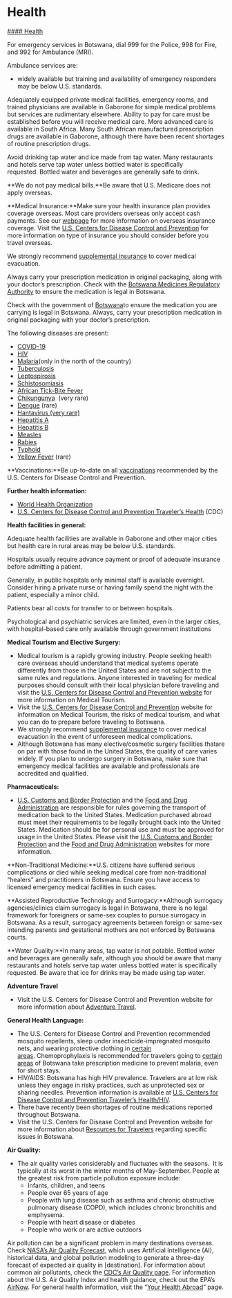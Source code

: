 # Health

[#### Health](javascript:void(0); "Health")

For emergency services in Botswana, dial 999 for the Police, 998 for Fire, and 992 for Ambulance (MRI).

Ambulance services are:

* widely available but training and availability of emergency responders may be below U.S. standards.

Adequately equipped private medical facilities, emergency rooms, and trained physicians are available in Gaborone for simple medical problems but services are rudimentary elsewhere. Ability to pay for care must be established before you will receive medical care. More advanced care is available in South Africa. Many South African manufactured prescription drugs are available in Gaborone, although there have been recent shortages of routine prescription drugs.

Avoid drinking tap water and ice made from tap water. Many restaurants and hotels serve tap water unless bottled water is specifically requested. Bottled water and beverages are generally safe to drink.

**We do not pay medical bills.**Be aware that U.S. Medicare does not apply overseas.

**Medical Insurance:**Make sure your health insurance plan provides coverage overseas. Most care providers overseas only accept cash payments. See our [webpage](https://travel.state.gov/content/travel/en/international-travel/before-you-go/your-health-abroad/Insurance_Coverage_Overseas.html) for more information on overseas insurance coverage. Visit the [U.S. Centers for Disease Control and Prevention](https://wwwnc.cdc.gov/travel/page/insurance) for more information on type of insurance you should consider before you travel overseas.

We strongly recommend [supplemental insurance](https://travel.state.gov/content/travel/en/international-travel/before-you-go/your-health-abroad/Insurance_Coverage_Overseas.html) to cover medical evacuation.

Always carry your prescription medication in original packaging, along with your doctor’s prescription. Check with the [Botswana Medicines Regulatory Authority](https://www.bomra.co.bw/) to ensure the medication is legal in Botswana.

Check with the government of [Botswana](https://www.bomra.co.bw/)to ensure the medication you are carrying is legal in Botswana. Always, carry your prescription medication in original packaging with your doctor’s prescription.

The following diseases are present:

* [COVID-19](https://wwwnc.cdc.gov/travel/noticescovid19)
* [HIV](https://wwwnc.cdc.gov/travel/diseases/hiv)
* [Malaria](https://wwwnc.cdc.gov/travel/diseases/malaria)(only in the north of the country)
* [Tuberculosis](https://wwwnc.cdc.gov/travel/diseases/tuberculosis)
* [Leptospirosis](https://wwwnc.cdc.gov/travel/diseases/leptospirosis)
* [Schistosomiasis](https://wwwnc.cdc.gov/travel/diseases/schistosomiasis)
* [African Tick-Bite Fever](https://wwwnc.cdc.gov/travel/diseases/african-tick-bite-fever)
* [Chikungunya](https://wwwnc.cdc.gov/travel/diseases/chikungunya)  (very rare)
* [Dengue](https://wwwnc.cdc.gov/travel/diseases/dengue) (rare)
* [Hantavirus (very rare)](https://wwwnc.cdc.gov/travel/diseases/hantavirus)
* [Hepatitis A](https://wwwnc.cdc.gov/travel/diseases/hepatitis-a)
* [Hepatitis B](https://wwwnc.cdc.gov/travel/diseases/hepatitis-b)
* [Measles](https://wwwnc.cdc.gov/travel/diseases/measles)
* [Rabies](https://wwwnc.cdc.gov/travel/diseases/rabies)
* [Typhoid](https://wwwnc.cdc.gov/travel/diseases/yellow-fever)
* [Yellow Fever](https://wwwnc.cdc.gov/travel/diseases/yellow-fever) (rare)

**Vaccinations:**Be up-to-date on all [vaccinations](https://wwwnc.cdc.gov/travel/destinations/traveler/none/botswana) recommended by the U.S. Centers for Disease Control and Prevention.

**Further health information:**

* [World Health Organization](https://www.who.int/)
* [U.S. Centers for Disease Control and Prevention Traveler’s Health](https://wwwnc.cdc.gov/travel/) (CDC)

**Health facilities in general:**

Adequate health facilities are available in Gaborone and other major cities but health care in rural areas may be below U.S. standards.

Hospitals usually require advance payment or proof of adequate insurance before admitting a patient.

Generally, in public hospitals only minimal staff is available overnight. Consider hiring a private nurse or having family spend the night with the patient, especially a minor child.

Patients bear all costs for transfer to or between hospitals.

Psychological and psychiatric services are limited, even in the larger cities, with hospital-based care only available through government institutions

**Medical Tourism and Elective Surgery:**

* Medical tourism is a rapidly growing industry. People seeking health care overseas should understand that medical systems operate differently from those in the United States and are not subject to the same rules and regulations. Anyone interested in traveling for medical purposes should consult with their local physician before traveling and visit the [U.S. Centers for Disease Control and Prevention website](https://wwwnc.cdc.gov/travel/page/travel-to-the-extreme) for more information on Medical Tourism.
* Visit the [U.S. Centers for Disease Control and Prevention](https://wwwnc.cdc.gov/travel/page/medical-tourism) website for information on Medical Tourism, the risks of medical tourism, and what you can do to prepare before traveling to Botswana.
* We strongly recommend [supplemental insurance](https://travel.state.gov/content/travel/en/international-travel/before-you-go/your-health-abroad/Insurance_Coverage_Overseas.html) to cover medical evacuation in the event of unforeseen medical complications.
* Although Botswana has many elective/cosmetic surgery facilities thatare on par with those found in the United States, the quality of care varies widely. If you plan to undergo surgery in Botswana, make sure that emergency medical facilities are available and professionals are accredited and qualified.

**Pharmaceuticals:**

* [U.S. Customs and Border Protection](https://travel.state.gov/content/travel/en/international-travel/before-you-go/your-health-abroad/insurance-providers-overseas.html) and the [Food and Drug Administration](https://www.fda.gov/drugs/buying-using-medicine-safely/buying-medicine-outside-united-states) are responsible for rules governing the transport of medication back to the United States. Medication purchased abroad must meet their requirements to be legally brought back into the United States. Medication should be for personal use and must be approved for usage in the United States. Please visit the [U.S. Customs and Border Protection](https://www.cbp.gov/travel/us-citizens/know-before-you-go/prohibited-and-restricted-items) and the [Food and Drug Administration](https://www.fda.gov/drugs/resourcesforyou/consumers/buyingusingmedicinesafely/buyingmedicinefromoutsidetheunitedstates/default.htm) websites for more information.

**Non-Traditional Medicine:**U.S. citizens have suffered serious complications or died while seeking medical care from non-traditional “healers” and practitioners in Botswana. Ensure you have access to licensed emergency medical facilities in such cases.

**Assisted Reproductive Technology and Surrogacy:**Although surrogacy agencies/clinics claim surrogacy is legal in Botswana, there is no legal framework for foreigners or same-sex couples to pursue surrogacy in Botswana. As a result, surrogacy agreements between foreign or same-sex intending parents and gestational mothers are not enforced by Botswana courts.

**Water Quality:**In many areas, tap water is not potable. Bottled water and beverages are generally safe, although you should be aware that many restaurants and hotels serve tap water unless bottled water is specifically requested. Be aware that ice for drinks may be made using tap water.

**Adventure Travel**

* Visit the U.S. Centers for Disease Control and Prevention website for more information about [Adventure Travel](https://wwwnc.cdc.gov/travel/page/travel-to-the-extreme).

**General Health Language:**

* The U.S. Centers for Disease Control and Prevention recommended mosquito repellents, sleep under insecticide-impregnated mosquito nets, and wearing protective clothing in [certain areas](https://wwwnc.cdc.gov/travel/yellowbook/2020/preparing-international-travelers/yellow-fever-vaccine-and-malaria-prophylaxis-information-by-country/). Chemoprophylaxis is recommended for travelers going to [certain areas](https://wwwnc.cdc.gov/travel/yellowbook/2020/preparing-international-travelers/yellow-fever-vaccine-and-malaria-prophylaxis-information-by-country/) of Botswana take prescription medicine to prevent malaria, even for short stays.
* HIV/AIDS: Botswana has high HIV prevalence. Travelers are at low risk unless they engage in risky practices, such as unprotected sex or sharing needles. Prevention information is available at [U.S. Centers for Disease Control and Prevention Traveler’s Health/HIV](https://wwwnc.cdc.gov/travel/diseases/hiv).
* There have recently been shortages of routine medications reported throughout Botswana.
* Visit the U.S. Centers for Disease Control and Prevention website for more information about [Resources for Travelers](https://wwwnc.cdc.gov/travel/page/resources-for-travelers) regarding specific issues in Botswana.

**Air Quality:**

* The air quality varies considerably and fluctuates with the seasons.  It is typically at its worst in the winter months of May-September. People at the greatest risk from particle pollution exposure include:
  + Infants, children, and teens
  + People over 65 years of age
  + People with lung disease such as asthma and chronic obstructive pulmonary disease (COPD), which includes chronic bronchitis and emphysema.
  + People with heart disease or diabetes
  + People who work or are active outdoors

Air pollution can be a significant problem in many destinations overseas. Check [NASA’s Air Quality Forecast](https://aeronet.gsfc.nasa.gov/new_web/aqforecast), which uses Artificial Intelligence (AI), historical data, and global pollution modeling to generate a three-day forecast of expected air quality in [destination]. For information about common air pollutants, check the [CDC’s Air Quality page](https://www.cdc.gov/air-quality/pollutants/). For information about the U.S. Air Quality Index and health guidance, check out the EPA’s [AirNow](https://www.airnow.gov/aqi/aqi-basics/). For general health information, visit the “[Your Health Abroad](https://travel.state.gov/content/travel/en/international-travel/before-you-go/your-health-abroad.html)” page.